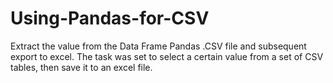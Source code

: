 # Using-Pandas-for-CSV
Extract the value from the Data Frame Pandas .CSV file and subsequent export to excel.
The task was set to select a certain value from a set of CSV tables, then save it to an excel file.
